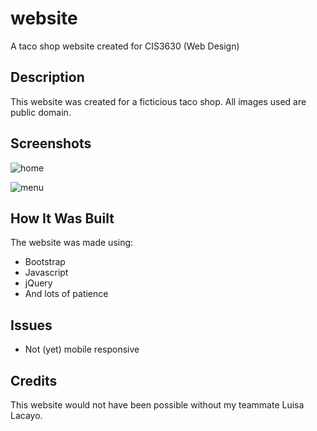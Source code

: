 # website
A taco shop website created for CIS3630 (Web Design)
## Description 
This website was created for a ficticious taco shop. All images used are public domain. 
## Screenshots 
![home](https://user-images.githubusercontent.com/53231599/61753936-313c5480-ad7f-11e9-9a6d-38f85a66bc31.PNG)

![menu](https://user-images.githubusercontent.com/53231599/61753952-43b68e00-ad7f-11e9-9a1d-8e894c37926c.PNG)
## How It Was Built
The website was made using:

- Bootstrap
- Javascript
- jQuery
- And lots of patience 

## Issues
- Not (yet) mobile responsive

## Credits
This website would not have been possible without my teammate Luisa Lacayo.
